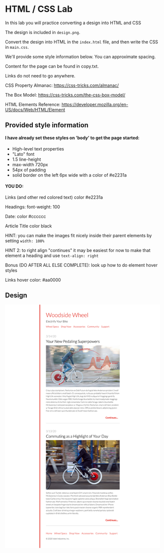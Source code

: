 # HTML / CSS Lab

In this lab you will practice converting a design into HTML and CSS

The design is included in `design.png`.

Convert the design into HTML in the `index.html` file, and then write the CSS in `main.css`.

We'll provide some style information below. You can approximate spacing.

Content for the page can be found in copy.txt.

Links do not need to go anywhere.

CSS Property Almanac: https://css-tricks.com/almanac/

The Box Model: https://css-tricks.com/the-css-box-model/

HTML Elements Reference: https://developer.mozilla.org/en-US/docs/Web/HTML/Element

## Provided style information

#### I have already set these styles on 'body' to get the page started:

  - High-level text properties
  - "Lato" font
  - 1.5 line-height
  - max-width 720px
  - 54px of padding
  - solid border on the left 6px wide with a color of #e2231a

#### YOU DO:
  Links (and other red colored text)
  color #e2231a

  Headings:
  font-weight: 100

  Date:
  color #cccccc

  Article Title
  color black

  HINT: you can make the images fit nicely inside their parent elements by setting `width: 100%`

  HINT 2: to right align "continues" it may be easiest for now to make that element a heading and use `text-align: right`

  Bonus (DO AFTER ALL ELSE COMPLETE): look up how to do element hover styles

  Links hover color: #aa0000

## Design
![Woodside Wheel](design.png)

